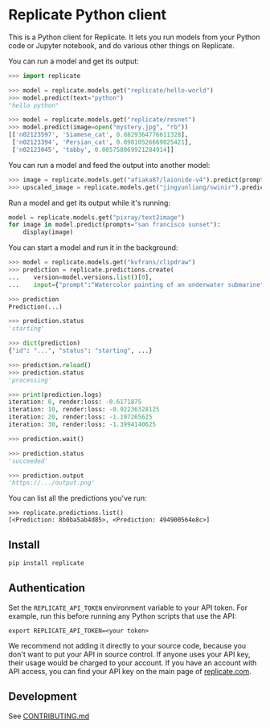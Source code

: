 # Replicate Python client

This is a Python client for Replicate. It lets you run models from your Python code or Jupyter notebook, and do various other things on Replicate.

You can run a model and get its output:

```python
>>> import replicate

>>> model = replicate.models.get("replicate/hello-world")
>>> model.predict(text="python")
"hello python"

>>> model = replicate.models.get("replicate/resnet")
>>> model.predict(image=open("mystery.jpg", "rb"))
[['n02123597', 'Siamese_cat', 0.8829364776611328],
 ['n02123394', 'Persian_cat', 0.09810526669025421],
 ['n02123045', 'tabby', 0.005758069921284914]]
```

You can run a model and feed the output into another model:

```python
>>> image = replicate.models.get("afiaka87/laionide-v4").predict(prompt="avocado armchair")
>>> upscaled_image = replicate.models.get("jingyunliang/swinir").predict(image=image)
```

Run a model and get its output while it's running:

```python
model = replicate.models.get("pixray/text2image")
for image in model.predict(prompts="san francisco sunset"):
    display(image)
```

You can start a model and run it in the background:

```python
>>> model = replicate.models.get("kvfrans/clipdraw")
>>> prediction = replicate.predictions.create(
...    version=model.versions.list()[0],
...    input={"prompt":"Watercolor painting of an underwater submarine"})

>>> prediction
Prediction(...)

>>> prediction.status
'starting'

>>> dict(prediction)
{"id": "...", "status": "starting", ...}

>>> prediction.reload()
>>> prediction.status
'processing'

>>> print(prediction.logs)
iteration: 0, render:loss: -0.6171875
iteration: 10, render:loss: -0.92236328125
iteration: 20, render:loss: -1.197265625
iteration: 30, render:loss: -1.3994140625

>>> prediction.wait()

>>> prediction.status
'succeeded'

>>> prediction.output
'https://.../output.png'
```

You can list all the predictions you've run:

```
>>> replicate.predictions.list()
[<Prediction: 8b0ba5ab4d85>, <Prediction: 494900564e8c>]
```

## Install

```sh
pip install replicate
```

## Authentication

Set the `REPLICATE_API_TOKEN` environment variable to your API token. For example, run this before running any Python scripts that use the API:

```
export REPLICATE_API_TOKEN=<your token>
```

We recommend not adding it directly to your source code, because you don't want to put your API in source control. If anyone uses your API key, their usage would be charged to your account.
If you have an account with API access, you can find your API key on the main page of [replicate.com](replicate.com).

## Development

See [CONTRIBUTING.md](CONTRIBUTING.md)
